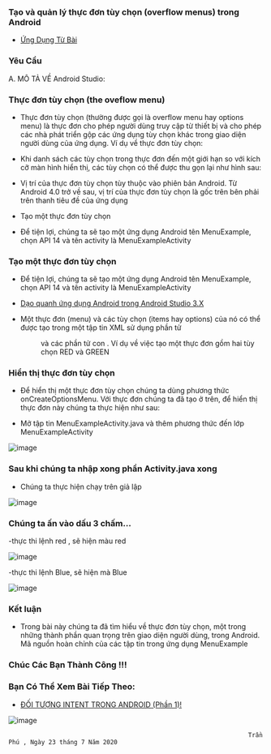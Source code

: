 ### Tạo và quản lý thực đơn tùy chọn (overflow menus) trong Android

- <a href= "https://ngocminhtran.com/2018/10/27/tao-va-quan-ly-thuc-don-tuy-chon-overflow-menus-trong-android/"> Ứng Dụng Từ Bài</a>

### Yêu Cầu
A. MÔ TẢ VỀ Android Studio:

### Thực đơn tùy chọn (the oveflow menu)
- Thực đơn tùy chọn (thường được gọi là overflow menu hay options menu) là thực đơn cho phép người dùng truy cập từ thiết bị và cho phép các nhà phát triển gộp các ứng dụng tùy chọn khác trong giao diện người dùng của ứng dụng. Ví dụ về thực đơn tùy chọn:

- Khi danh sách các tùy chọn trong thực đơn đến một giới hạn so với kích cỡ màn hình hiển thị, các tùy chọn có thể được thu gọn lại như hình sau:

- Vị trí của thực đơn tùy chọn tùy thuộc vào phiên bản Android. Từ Android 4.0 trở về sau, vị trí của thực đơn tùy chọn là gốc trên bên phải trên thanh tiêu đề của ứng dụng
- Tạo một thực đơn tùy chọn
- Để tiện lợi, chúng ta sẽ tạo một ứng dụng Android tên MenuExample, chọn API 14 và tên activity là MenuExampleActivity

### Tạo một thực đơn tùy chọn
- Để tiện lợi, chúng ta sẽ tạo một ứng dụng Android tên MenuExample, chọn API 14 và tên activity là MenuExampleActivity

- <a href= "https://github.com/ChanhMinions/DaoQuanhUngDungAndroid">Dạo quanh ứng dụng Android trong Android Studio 3.X</a>
- Một thực đơn (menu) và các tùy chọn (items hay options) của nó có thể được tạo trong một tập tin XML sử dụng phần tử <menu> và các phần tử con <item>. Ví dụ về việc tạo một thực đơn gồm hai tùy chọn RED và GREEN

### Hiển thị thực đơn tùy chọn
- Để hiển thị một thực đơn tùy chọn chúng ta dùng phương thức onCreateOptionsMenu. Với thực đơn chúng ta đã tạo ở trên, để hiển thị thực đơn này chúng ta thực hiện như sau:

- Mở tập tin MenuExampleActivity.java và thêm phương thức đến lớp MenuExampleActivity

![image](Untitled22.png)

### Sau khi chúng ta nhập xong phần Activity.java xong
- Chúng ta thực hiện chạy trên giả lập

![image](Untitled23.png)

### Chúng ta ấn vào dấu 3 chấm...
-thực thi lệnh red , sẽ hiện màu red

![image](Untitled24.png)

-thực thi lệnh Blue, sẽ hiện mà Blue

![image](Untitled25.png)

### Kết luận
- Trong bài này chúng ta đã tìm hiểu về thực đơn tùy chọn, một trong những thành phần quan trọng trên giao diện người dùng, trong Android. Mã nguồn hoàn chỉnh của các tập tin trong ứng dụng MenuExample

### Chúc Các Bạn Thành Công !!!

### Bạn Có Thể Xem Bài Tiếp Theo:

- <a href="https://github.com/ChanhMinions/ExplicitIntent">ĐỐI TƯỢNG INTENT TRONG ANDROID (Phần 1)!</a>

![image](ezr.png)

                                                                      Trần Phú , Ngày 23 tháng 7 Năm 2020

